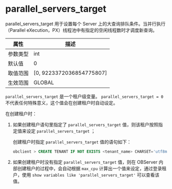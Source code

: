 parallel_servers_target 
============================================

parallel_servers_target 用于设置每个 Server 上的大查询排队条件。当并行执行（Parallel eXecution，PX）线程池中有指定的空闲线程数时才调度新查询。


| **属性** |           **描述**           |
|--------|----------------------------|
| 参数类型   | int                        |
| 默认值    | 0                          |
| 取值范围   | \[0, 9223372036854775807\] |
| 生效范围   | GLOBAL                     |

`parallel_servers_target` 是一个租户级变量。
`parallel_servers_target = 0` 不代表任何特殊意义，这个值会在创建租户时自动设定。

在创建租户时：

1. 如果创建租户语句里指定了 `parallel_servers_target` 值，则该租户按照指定值来设定 `parallel_servers_target` ；

   创建租户时指定 `parallel_servers_target` 值的语句如下：

   ```sql
   obclient > CREATE TENANT IF NOT EXISTS <tenant_name> CHARSET='utf8mb4', ZONE_LIST=('zone1'), PRIMARY_ZONE='zone1', RESOURCE_POOL_LIST=('<pool_name>') set parallel_servers_target = <指定值>;
   ```

2. 如果创建租户时没有指定 `parallel_servers_target` 值，则在 OBServer 内部创建租户的过程中，会自动根据 `max_cpu` 计算出一个值来设定，通过登录租户，使用 `show variables like 'parallel_servers_target'` 可以查看该值。
